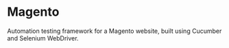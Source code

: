 # Magento
Automation testing framework for a Magento website, built using Cucumber and Selenium WebDriver.
